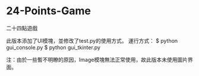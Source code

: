 # 24-Points-Game
二十四點遊戲

此版本添加了UI模塊，並修改了test.py的使用方式。
運行方式：
$ python gui_console.py
$ python gui_tkinter.py

注：由於一些暫不明瞭的原因，Image模塊無法正常使用，故此版本未使用圖片界面。